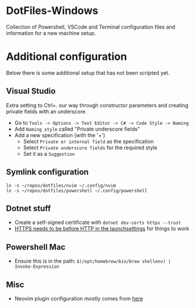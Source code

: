 # DotFiles-Windows

Collection of Powershell, VSCode and Terminal configuration files and information for a new machine setup.

# Additional configuration

Below there is some additional setup that has not been scripted yet.

## Visual Studio

Extra setting to Ctrl+. our way through constructor parameters and creating private fields with an underscore.

- Go to `Tools -> Options -> Text Editor -> C# -> Code Style -> Naming`
- Add `Naming style` called "Private underscore fields"
- Add a new specification (with the '+')
  - Select `Private or internal field` as the specification
  - Select `Private underscore fields` for the required style
  - Set it as a `Suggestion`

## Symlink configuration

```
ln -s ~/repos/dotfiles/nvim ~/.config/nvim
ln -s ~/repos/dotfiles/powershell ~/.config/powershell
```

## Dotnet stuff

- Create a self-signed certificate with `dotnet dev-certs https --trust`
- [HTTPS needs to be before HTTP in the launchsettings](https://github.com/dotnet/runtime/issues/27132) for things to work

## Powershell Mac

- Ensure this is in the path:
  `$(/opt/homebrew/bin/brew shellenv) | Invoke-Expression`

## Misc

- Neovim plugin configuration mostly comes from [here](https://www.josean.com/posts/how-to-setup-neovim-2024)
